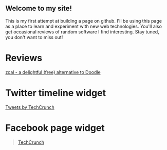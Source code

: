 <!-- https://guides.github.com/features/pages/ -->

<div id="fb-root"></div>
<script async defer crossorigin="anonymous" src="https://connect.facebook.net/en_US/sdk.js#xfbml=1&version=v9.0" nonce="Q8PGeTDr"></script>

## Welcome to my site!
  
This is my first attempt at building a page on github. I'll be using this page as a place to learn and experiment with new web technologies. You'll also get occasional reviews of random software I find interesting. Stay tuned, you don't want to miss out!

# Reviews

[zcal - a delightful (free) alternative to Doodle](http://blogs.bu.edu/mikipeng/2020/08/09/a-doodle-alternative/)

# Twitter timeline widget

<a class="twitter-timeline" data-width="500" data-height="1000" href="https://twitter.com/TechCrunch?ref_src=twsrc%5Etfw">Tweets by TechCrunch</a> <script async src="https://platform.twitter.com/widgets.js" charset="utf-8"></script>

# Facebook page widget

<div class="fb-page" data-href="https://www.facebook.com/techcrunch" data-tabs="timeline" data-width="500" data-height="1000" data-small-header="false" data-adapt-container-width="true" data-hide-cover="false" data-show-facepile="true"><blockquote cite="https://www.facebook.com/techcrunch" class="fb-xfbml-parse-ignore"><a href="https://www.facebook.com/techcrunch">TechCrunch</a></blockquote></div>
